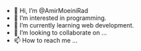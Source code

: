 - 👋 Hi, I’m @AmirMoeiniRad
- 👀 I’m interested in programming.
- 🌱 I’m currently learning web development.
- 💞️ I’m looking to collaborate on ...
- 📫 How to reach me ...

<!---
AmirMoeiniRad/AmirMoeiniRad is a ✨ special ✨ repository because its `README.md` (this file) appears on your GitHub profile.
You can click the Preview link to take a look at your changes.
--->
